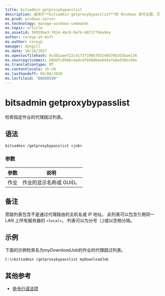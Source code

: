 ```yaml
---
title: bitsadmin getproxybypasslist
description: 适用于**bitsadmin getproxybypasslist**的 Windows 命令主题，它检索指定作业的代理跳过列表。
ms.prod: windows-server
ms.technology: manage-windows-commands
ms.topic: article
ms.assetid: 50959be3-7014-4bc9-9a7b-68f1ff94a94a
author: coreyp-at-msft
ms.author: coreyp
manager: dongill
ms.date: 10/16/2017
ms.openlocfilehash: 9cd81aaef22c4173f198b765246b78b3d3bae136
ms.sourcegitcommit: b00d7c8968c4adc8f699dbee694afe6ed36bc9de
ms.translationtype: MT
ms.contentlocale: zh-CN
ms.lasthandoff: 04/08/2020
ms.locfileid: "80850530"
---
```

# <a name="bitsadmin-getproxybypasslist"></a>bitsadmin getproxybypasslist

检索指定作业的代理跳过列表。

## <a name="syntax"></a>语法

```
bitsadmin /getproxybypasslist <job>
```

### <a name="parameters"></a>参数

| 参数 | 说明 |
| -------------- | -------------- |
| 作业 | 作业的显示名称或 GUID。 |

## <a name="remarks"></a>备注

旁路列表包含不是通过代理路由的主机名或 IP 地址。 此列表可以包含引用同一 LAN 上所有服务器的 `<local>`。 列表可以为分号（;)或以空格分隔。

## <a name="examples"></a><a name=BKMK_examples></a>示例

下面的示例检索名为*myDownloadJob*的作业的代理跳过列表。

```
C:\>bitsadmin /getproxybypasslist myDownloadJob
```

## <a name="additional-references"></a>其他参考

- [命令行语法项](command-line-syntax-key.md)